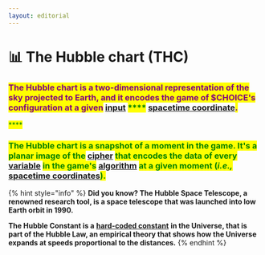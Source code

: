 ```yaml
---
layout: editorial
---
```


# 📊 The Hubble chart (THC)

### <mark style="color:purple;">**The Hubble chart is a two-dimensional representation of the sky projected to Earth, and it encodes the game of $CHOICE's configuration at a given**</mark> [input](../../../../undefined-1/the-usdchoice-of-computers/algorithms/inputs-and-outputs.md) <mark style="color:green;">****</mark> [spacetime coordinate](../../../../astrophysics/the-usdchoice-of-physics/observational/the-cosmos.md)<mark style="color:purple;">.</mark>

<mark style="color:green;">****</mark>

### <mark style="color:green;">**The Hubble chart is a snapshot of a moment in the game. It's a planar image of the**</mark> [cipher](../../../../undefined-1/the-usdchoice-of-computers/cryptography/) <mark style="color:green;">**that encodes the data of every**</mark> [variable](../../../../undefined-1/the-usdchoice-of-computers/simulations-and-determinism.md) <mark style="color:green;">**in the game's**</mark> [algorithm](../../../../undefined-1/the-usdchoice-of-computers/algorithms/) <mark style="color:green;">**at a given moment (**</mark>_<mark style="color:green;">**i.e.,**</mark>_ [spacetime coordinates](../../../../astrophysics/the-usdchoice-of-physics/observational/the-cosmos.md)<mark style="color:green;">).</mark>

<mark style="color:green;"></mark>

{% hint style="info" %}
**Did you know? The Hubble Space Telescope, a renowned research tool, is a space telescope that was launched into low Earth orbit in 1990.**&#x20;

**The Hubble Constant is a** [**hard-coded constant**](../../../../astrophysics/the-usdchoice-of-physics/the-fundamental-constants.md) **in the Universe, that is part of the Hubble Law, an empirical theory that shows how the Universe expands at speeds proportional to the distances.**
{% endhint %}
